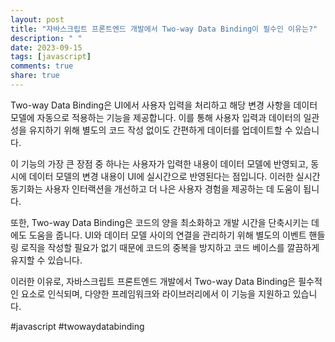 ```yaml
---
layout: post
title: "자바스크립트 프론트엔드 개발에서 Two-way Data Binding이 필수인 이유는?"
description: " "
date: 2023-09-15
tags: [javascript]
comments: true
share: true
---
```


Two-way Data Binding은 UI에서 사용자 입력을 처리하고 해당 변경 사항을 데이터 모델에 자동으로 적용하는 기능을 제공합니다. 이를 통해 사용자 입력과 데이터의 일관성을 유지하기 위해 별도의 코드 작성 없이도 간편하게 데이터를 업데이트할 수 있습니다.

이 기능의 가장 큰 장점 중 하나는 사용자가 입력한 내용이 데이터 모델에 반영되고, 동시에 데이터 모델의 변경 내용이 UI에 실시간으로 반영된다는 점입니다. 이러한 실시간 동기화는 사용자 인터랙션을 개선하고 더 나은 사용자 경험을 제공하는 데 도움이 됩니다.

또한, Two-way Data Binding은 코드의 양을 최소화하고 개발 시간을 단축시키는 데에도 도움을 줍니다. UI와 데이터 모델 사이의 연결을 관리하기 위해 별도의 이벤트 핸들링 로직을 작성할 필요가 없기 때문에 코드의 중복을 방지하고 코드 베이스를 깔끔하게 유지할 수 있습니다.

이러한 이유로, 자바스크립트 프론트엔드 개발에서 Two-way Data Binding은 필수적인 요소로 인식되며, 다양한 프레임워크와 라이브러리에서 이 기능을 지원하고 있습니다.

#javascript #twowaydatabinding